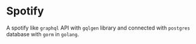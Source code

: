 # Spotify

A spotify like `graphql` API with `gqlgen` library and connected with `postgres` database with `gorm` in `golang`.

